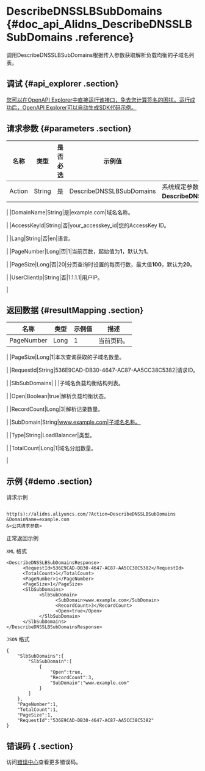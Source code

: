 # DescribeDNSSLBSubDomains {#doc_api_Alidns_DescribeDNSSLBSubDomains .reference}

调用DescribeDNSSLBSubDomains根据传入参数获取解析负载均衡的子域名列表。

## 调试 {#api_explorer .section}

[您可以在OpenAPI Explorer中直接运行该接口，免去您计算签名的困扰。运行成功后，OpenAPI Explorer可以自动生成SDK代码示例。](https://api.aliyun.com/#product=Alidns&api=DescribeDNSSLBSubDomains&type=RPC&version=2015-01-09)

## 请求参数 {#parameters .section}

|名称|类型|是否必选|示例值|描述|
|--|--|----|---|--|
|Action|String|是|DescribeDNSSLBSubDomains|系统规定参数。取值：**DescribeDNSSLBSubDomains**。

 |
|DomainName|String|是|example.com|域名名称。

 |
|AccessKeyId|String|否|your\_accesskey\_id|您的AccessKey ID。

 |
|Lang|String|否|en|语言。

 |
|PageNumber|Long|否|1|当前页数，起始值为**1**，默认为**1**。

 |
|PageSize|Long|否|20|分页查询时设置的每页行数，最大值**100**，默认为**20**。

 |
|UserClientIp|String|否|1.1.1.1|用户IP。

 |

## 返回数据 {#resultMapping .section}

|名称|类型|示例值|描述|
|--|--|---|--|
|PageNumber|Long|1|当前页码。

 |
|PageSize|Long|1|本次查询获取的子域名数量。

 |
|RequestId|String|536E9CAD-DB30-4647-AC87-AA5CC38C5382|请求ID。

 |
|SlbSubDomains| | |子域名负载均衡结构列表。

 |
|Open|Boolean|true|解析负载均衡状态。

 |
|RecordCount|Long|3|解析记录数量。

 |
|SubDomain|String|www.example.com|子域名名称。

 |
|Type|String|LoadBalancer|类型。

 |
|TotalCount|Long|1|域名分组数量。

 |

## 示例 {#demo .section}

请求示例

``` {#request_demo}

http(s)://alidns.aliyuncs.com/?Action=DescribeDNSSLBSubDomains
&DomainName=example.com
&<公共请求参数>

```

正常返回示例

`XML` 格式

``` {#xml_return_success_demo}
<DescribeDNSSLBSubDomainsResponse>
      <RequestId>536E9CAD-DB30-4647-AC87-AA5CC38C5382</RequestId>
      <TotalCount>1</TotalCount>
      <PageNumber>1</PageNumber>
      <PageSize>1</PageSize>
      <SlbSubDomains>
            <SlbSubDomain>
                  <SubDomain>www.example.com</SubDomain>
                  <RecordCount>3</RecordCount>
                  <Open>true</Open>
            </SlbSubDomain>
      </SlbSubDomains>
</DescribeDNSSLBSubDomainsResponse>
```

`JSON` 格式

``` {#json_return_success_demo}
{
	"SlbSubDomains":{
		"SlbSubDomain":[
			{
				"Open":true,
				"RecordCount":3,
				"SubDomain":"www.example.com"
			}
		]
	},
	"PageNumber":1,
	"TotalCount":1,
	"PageSize":1,
	"RequestId":"536E9CAD-DB30-4647-AC87-AA5CC38C5382"
}
```

## 错误码 { .section}

访问[错误中心](https://error-center.aliyun.com/status/product/Alidns)查看更多错误码。

